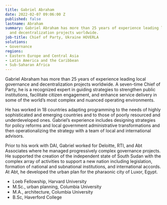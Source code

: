 ```yaml
---
title: Gabriel Abraham
date: 2022-02-07 09:06:00 Z
published: false
lastname: Abraham
summary: Gabriel Abraham has more than 25 years of experience leading local governance
  and decentralization projects worldwide.
job-title: Chief of Party, Ukraine HOVERLA
solutions:
- Governance
regions:
- Eastern Europe and Central Asia
- Latin America and the Caribbean
- Sub-Saharan Africa
---
```


Gabriel Abraham has more than 25 years of experience leading local governance and decentralization projects worldwide. A seven-time Chief of Party, he is a recognized expert in guiding strategies to strengthen public institutions, facilitate citizen engagement, and enhance service delivery in some of the world’s most complex and nuanced operating environments.
 
He has worked in 18 countries adapting programming to the needs of highly sophisticated and emerging countries and to those of poorly resourced and underdeveloped ones. Gabriel’s experience includes designing strategies for policy reforms and local government administrative transformations and then operationalizing the strategy with a team of local and international advisors. 

Prior to his work with DAI, Gabriel worked for Deloitte, RTI, and Abt Associates where he managed progressively complex governance projects. He supported the creation of the independent state of South Sudan with the complex array of activities to support a new nation including legislation, formation of national and subnational institutions, and international accords. At Abt, he developed the urban plan for the pharaonic city of Luxor, Egypt.

* Loeb Fellowship, Harvard University
* M.Sc., urban planning, Columbia University
* M.A., architecture, Columbia University
* B.Sc, Haverford College